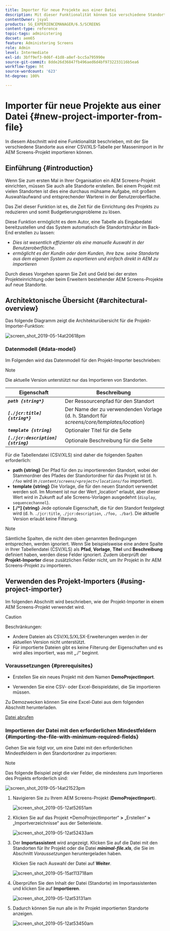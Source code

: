 ```yaml
---
title: Importer für neue Projekte aus einer Datei
description: Mit dieser Funktionalität können Sie verschiedene Standorte aus einer CSV/XLS-Tabelle per Massenimport in Ihr AEM Screens-Projekt importieren.
contentOwner: jsyal
products: SG_EXPERIENCEMANAGER/6.5/SCREENS
content-type: reference
topic-tags: administering
docset: aem65
feature: Administering Screens
role: Admin
level: Intermediate
exl-id: 3bff9ef3-0d6f-41d8-a8ef-bcc5a795990e
source-git-commit: 8dde26d36847fb496aed6d4bf9732233116b5ea6
workflow-type: ht
source-wordcount: '623'
ht-degree: 100%

---
```


# Importer für neue Projekte aus einer Datei {#new-project-importer-from-file}

In diesem Abschnitt wird eine Funktionalität beschrieben, mit der Sie verschiedene Standorte aus einer CSV/XLS-Tabelle per Massenimport in Ihr AEM Screens-Projekt importieren können.

## Einführung {#introduction}

Wenn Sie zum ersten Mal in Ihrer Organisation ein AEM Screens-Projekt einrichten, müssen Sie auch alle Standorte erstellen. Bei einem Projekt mit vielen Standorten ist dies eine durchaus mühsame Aufgabe, mit großem Auswahlaufwand und entsprechender Warterei in der Benutzeroberfläche.

Das Ziel dieser Funktion ist es, die Zeit für die Einrichtung des Projekts zu reduzieren und somit Budgetierungsprobleme zu lösen.

Diese Funktion ermöglicht es dem Autor, eine Tabelle als Eingabedatei bereitzustellen und das System automatisch die Standortstruktur im Back-End erstellen zu lassen:

* *Dies ist wesentlich effizienter als eine manuelle Auswahl in der Benutzeroberfläche.*
* *ermöglicht es der Kundin oder dem Kunden, ihre bzw. seine Standorte aus dem eigenen System zu exportieren und einfach direkt in AEM zu importieren*

Durch dieses Vorgehen sparen Sie Zeit und Geld bei der ersten Projekteinrichtung oder beim Erweitern bestehender AEM Screens-Projekte auf neue Standorte.

## Architektonische Übersicht {#architectural-overview}

Das folgende Diagramm zeigt die Architekturübersicht für die Projekt-Importer-Funktion:

![screen_shot_2019-05-14at20618pm](assets/screen_shot_2019-05-14at20618pm.png)

### Datenmodell {#data-model}

Im Folgenden wird das Datenmodell für den Projekt-Importer beschrieben:

>[!NOTE]
>
>Die aktuelle Version unterstützt nur das Importieren von Standorten.

| **Eigenschaft** | **Beschreibung** |
|---|---|
| ***`path {string*}`*** | Der Ressourcenpfad für den Standort |
| ***`[./jcr:title] {string*}`*** | Der Name der zu verwendenden Vorlage (d. h. Standort für *screens/core/templates/location*) |
| ***`template {string}`*** | Optionaler Titel für die Seite |
| ***`[./jcr:description] {string}`*** | Optionale Beschreibung für die Seite |

Für die Tabellendatei (CSV/XLS) sind daher die folgenden Spalten erforderlich:

* **path {string}** Der Pfad für den zu importierenden Standort, wobei der Stammordner des Pfades der Standortordner für das Projekt ist (d. h. *`/foo`* wird in *`/content/screens/<project>/locations/foo`* importiert).
* **template {string}** Die Vorlage, die für den neuen Standort verwendet werden soll. Im Moment ist nur der Wert „location“ erlaubt, aber dieser Wert wird in Zukunft auf alle Screens-Vorlagen ausgedehnt (`display`, `sequencechannel`).
* **[./*] {string}** Jede optionale Eigenschaft, die für den Standort festgelegt wird (d. h. `./jcr:title`, `./jcr:description`, `./foo, ./bar`). Die aktuelle Version erlaubt keine Filterung.

>[!NOTE]
>
>Sämtliche Spalten, die nicht den oben genannten Bedingungen entsprechen, werden ignoriert. Wenn Sie beispielsweise eine andere Spalte in Ihrer Tabellendatei (CSV/XLS) als **Pfad**, **Vorlage**, **Titel** und **Beschreibung** definiert haben, werden diese Felder ignoriert. Zudem überprüft der **Projekt-Importer** diese zusätzlichen Felder nicht, um Ihr Projekt in Ihr AEM Screens-Projekt zu importieren.

## Verwenden des Projekt-Importers {#using-project-importer}

Im folgenden Abschnitt wird beschrieben, wie der Projekt-Importer in einem AEM Screens-Projekt verwendet wird.

>[!CAUTION]
>
>Beschränkungen:
>
>* Andere Dateien als CSV/XLS/XLSX-Erweiterungen werden in der aktuellen Version nicht unterstützt.
>* Für importierte Dateien gibt es keine Filterung der Eigenschaften und es wird alles importiert, was mit „./“ beginnt.
>

### Voraussetzungen {#prerequisites}

* Erstellen Sie ein neues Projekt mit dem Namen **DemoProjectImport**.

* Verwenden Sie eine CSV- oder Excel-Beispieldatei, die Sie importieren müssen.

Zu Demozwecken können Sie eine Excel-Datei aus dem folgenden Abschnitt herunterladen.

[Datei abrufen](assets/minimal-file.xls)

### Importieren der Datei mit den erforderlichen Mindestfeldern {#importing-the-file-with-minimum-required-fields}

Gehen Sie wie folgt vor, um eine Datei mit den erforderlichen Mindestfeldern in den Standortordner zu importieren:

>[!NOTE]
>
>Das folgende Beispiel zeigt die vier Felder, die mindestens zum Importieren des Projekts erforderlich sind:

![screen_shot_2019-05-14at21523pm](assets/screen_shot_2019-05-14at21523pm.png)

1. Navigieren Sie zu Ihrem AEM Screens-Projekt (**DemoProjectImport**).

   ![screen_shot_2019-05-12at52651am](assets/screen_shot_2019-05-12at52651am.png)

1. Klicken Sie auf das Projekt *DemoProjectImporter“ **>** „Erstellen“ **>** „Importverzeichnisse“ aus der Seitenleiste.

   ![screen_shot_2019-05-12at52433am](assets/screen_shot_2019-05-12at52433am.png)

1. Der **Importassistent** wird angezeigt. Klicken Sie auf die Datei mit den Standorten für Ihr Projekt oder die Datei ***minimal-file.xls***, die Sie im Abschnitt *Voraussetzungen* heruntergeladen haben.

   Klicken Sie nach Auswahl der Datei auf **Weiter**.

   ![screen_shot_2019-05-15at113718am](assets/screen_shot_2019-05-15at113718am.png)

1. Überprüfen Sie den Inhalt der Datei (Standorte) im Importassistenten und klicken Sie auf **Importieren**.

   ![screen_shot_2019-05-12at53131am](assets/screen_shot_2019-05-12at53131am.png)

1. Dadurch können Sie nun alle in Ihr Projekt importierten Standorte anzeigen.

   ![screen_shot_2019-05-12at53450am](assets/screen_shot_2019-05-12at53450am.png)

